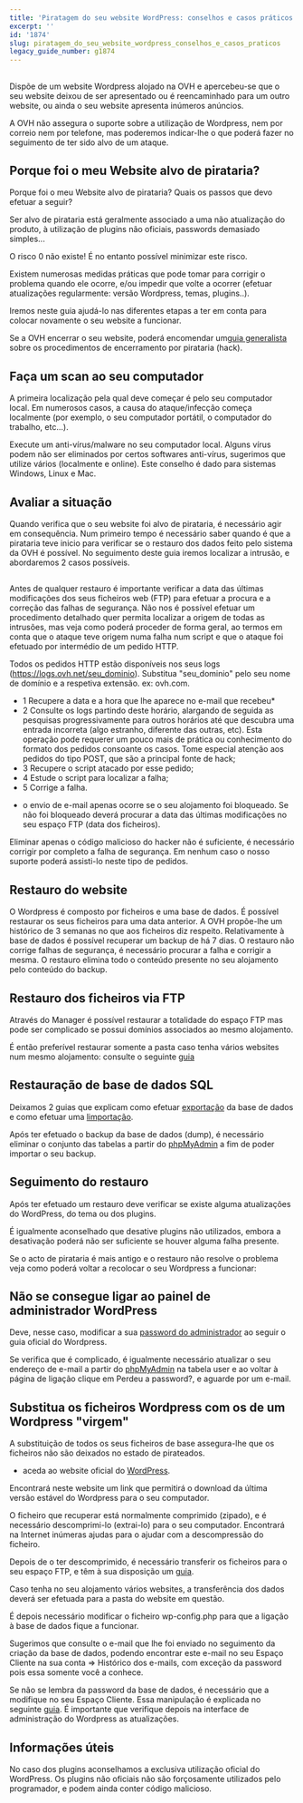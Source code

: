 ```yaml
---
title: 'Piratagem do seu website WordPress: conselhos e casos práticos'
excerpt: ''
id: '1874'
slug: piratagem_do_seu_website_wordpress_conselhos_e_casos_praticos
legacy_guide_number: g1874
---
```



## 
Dispõe de um website Wordpress alojado na OVH e apercebeu-se que o seu website deixou de ser apresentado ou é reencaminhado para um outro website, ou ainda o seu website apresenta inúmeros anúncios.

A OVH não assegura o suporte sobre a utilização de Wordpress, nem por correio nem por telefone, mas poderemos indicar-lhe o que poderá fazer no seguimento de ter sido alvo de um ataque.


## Porque foi o meu Website alvo de pirataria?
Porque foi o meu Website alvo de pirataria? Quais os passos que devo efetuar a seguir?

Ser alvo de pirataria está geralmente associado a uma não atualização do produto, à utilização de plugins não oficiais, passwords demasiado simples...

O risco 0 não existe! É no entanto possível minimizar este risco.

Existem numerosas medidas práticas que pode tomar para corrigir o problema quando ele ocorre, e/ou impedir que volte a ocorrer (efetuar atualizações regularmente: versão Wordpress, temas, plugins..).

Iremos neste guia ajudá-lo nas diferentes etapas a ter em conta para colocar novamente o seu website a funcionar.

Se a OVH encerrar o seu website, poderá encomendar um[guia generalista](https://www.ovh.pt/g1392.procedimento-encerramento-devido-a-hack-ovh) sobre os procedimentos de encerramento por pirataria (hack).


## Faça um scan ao seu computador
A primeira localização pela qual deve começar é pelo seu computador local.
Em numerosos casos, a causa do ataque/infecção começa localmente (por exemplo, o seu computador portátil, o computador do trabalho, etc...).

Execute um anti-vírus/malware no seu computador local. Alguns vírus podem não ser eliminados por certos softwares anti-vírus, sugerimos que utilize vários (localmente e online). Este conselho é dado para sistemas Windows, Linux e Mac.


## Avaliar a situação
Quando verifica que o seu website foi alvo de pirataria, é necessário agir em consequência.
Num primeiro tempo é necessário saber quando é que a pirataria teve inicio para verificar se o restauro dos dados feito pelo sistema da OVH é possível.
No seguimento deste guia iremos localizar a intrusão, e abordaremos 2 casos possíveis.


## 
Antes de qualquer restauro é importante verificar a data das últimas modificações dos seus ficheiros web (FTP) para efetuar a procura e a correção das falhas de segurança.
Não nos é possível efetuar um procedimento detalhado quer permita localizar a origem de todas as intrusões, mas veja como poderá proceder de forma geral, ao termos em conta que o ataque teve origem numa falha num script e que o ataque foi efetuado por intermédio de um pedido HTTP.

Todos os pedidos HTTP estão disponíveis nos seus logs (https://logs.ovh.net/seu_dominio).
Substitua "seu_dominio" pelo seu nome de domínio e a respetiva extensão. ex: ovh.com.

- 1 Recupere a data e a hora que lhe aparece no e-mail que recebeu*
- 2 Consulte os logs partindo deste horário, alargando de seguida as pesquisas progressivamente para outros horários até que descubra uma entrada incorreta (algo estranho, diferente das outras, etc). Esta operação pode requerer um pouco mais de prática ou conhecimento do formato dos pedidos consoante os casos. Tome especial atenção aos pedidos do tipo POST, que são a principal fonte de hack;
- 3 Recupere o script atacado por esse pedido;
- 4 Estude o script para localizar a falha;
- 5 Corrige a falha.


* o envio de e-mail apenas ocorre se o seu alojamento foi bloqueado. Se não foi bloqueado deverá procurar a data das últimas modificações no seu espaço FTP (data dos ficheiros).

Eliminar apenas o código malicioso do hacker não é suficiente, é necessário corrigir por completo a falha de segurança.
Em nenhum caso o nosso suporte poderá assisti-lo neste tipo de pedidos.


## Restauro do website
O Wordpress é composto por ficheiros e uma base de dados. É possível restaurar os seus ficheiros para uma data anterior. A OVH propõe-lhe um histórico de 3 semanas no que aos ficheiros diz respeito. Relativamente à base de dados é possível recuperar um backup de há 7 dias.
O restauro não corrige falhas de segurança, é necessário procurar a falha e corrigir a mesma.
O restauro elimina todo o conteúdo presente no seu alojamento pelo conteúdo do backup.


## Restauro dos ficheiros via FTP
Através do Manager é possível restaurar a totalidade do espaço FTP mas pode ser complicado se possui domínios associados ao mesmo alojamento.

É então preferível restaurar somente a pasta caso tenha vários websites num mesmo alojamento: consulte o seguinte  [guia](https://www.ovh.pt/g1593.recuperacao-backup-inteiro-ou-de-um-ficheiro-especifico-via-ftp-via-filezilla)


## Restauração de base de dados SQL
Deixamos 2 guias que explicam como efetuar [exportação](https://www.ovh.pt/g1394.exportacao-de-base-de-dados) da base de dados e como efetuar uma [limportação](https://www.ovh.pt/g1393.importacao-de-base-de-dados-mysql).

Após ter efetuado o backup da base de dados (dump), é necessário eliminar o conjunto das tabelas a partir do [phpMyAdmin](https://phpmyadmin.ovh.net) a fim de poder importar o seu backup.


## Seguimento do restauro
Após ter efetuado um restauro deve verificar se existe alguma atualizações do WordPress, do tema ou dos plugins.

É igualmente aconselhado que desative plugins não utilizados, embora a desativação poderá não ser suficiente se houver alguma falha presente.

Se o acto de pirataria é mais antigo e o restauro não resolve o problema veja como poderá voltar a recolocar o seu Wordpress a funcionar:

## Não se consegue ligar ao painel de administrador WordPress
Deve, nesse caso, modificar a sua [password do administrador](https://codex.wordpress.org/Resetting_Your_Password) ao seguir o guia oficial do Wordpress.

Se verifica que é complicado, é igualmente necessário atualizar o seu endereço de e-mail a partir do [phpMyAdmin](https://phpmyadmin.ovh.net) na tabela user e ao voltar à página de ligação clique em Perdeu a password?, e aguarde por um e-mail.


## Substitua os ficheiros Wordpress com os de um Wordpress "virgem"
A substituição de todos os seus ficheiros de base assegura-lhe que os ficheiros não são deixados no estado de pirateados.

- aceda ao website oficial do [WordPress](https://pt.wordpress.org/).


Encontrará neste website um link que permitirá o download da última versão estável do Wordpress para o seu computador.

O ficheiro que recuperar está normalmente comprimido (zipado), e é necessário descomprimi-lo (extrai-lo) para o seu computador. Encontrará na Internet inúmeras ajudas para o ajudar com a descompressão do ficheiro.

Depois de o ter descomprimido, é necessário transferir os ficheiros para o seu espaço FTP, e têm à sua disposição um [guia](https://www.ovh.pt/g1374.colocar-o-meu-site-online).

Caso tenha no seu alojamento vários websites, a transferência dos dados deverá ser efetuada para a pasta do website em questão.

É depois necessário modificar o ficheiro wp-config.php para que a ligação à base de dados fique a funcionar.

Sugerimos que consulte o e-mail que lhe foi enviado no seguimento da criação da base de dados, podendo encontrar este e-mail no seu Espaço Cliente na sua conta => Histórico dos e-mails, com exceção da password pois essa somente você a conhece.

Se não se lembra da password da base de dados, é necessário que a modifique no seu Espaço Cliente. Essa manipulação é explicada no seguinte [guia](https://www.ovh.pt/g1374.colocar-o-meu-site-online).
É importante que verifique depois na interface de administração do Wordpress as atualizações.


## Informações úteis
No caso dos plugins aconselhamos a exclusiva utilização oficial do WordPress. Os plugins não oficiais não são forçosamente utilizados pelo programador, e podem ainda conter código malicioso.


